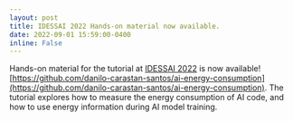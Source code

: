 ```yaml
---
layout: post
title: IDESSAI 2022 Hands-on material now available.
date: 2022-09-01 15:59:00-0400
inline: False
---
```


Hands-on material for the tutorial at [IDESSAI 2022](https://idessai.eu/) is now available! [https://github.com/danilo-carastan-santos/ai-energy-consumption](https://github.com/danilo-carastan-santos/ai-energy-consumption).
The tutorial explores how to measure the energy consumption of AI code, and how to use energy information during AI model training.
